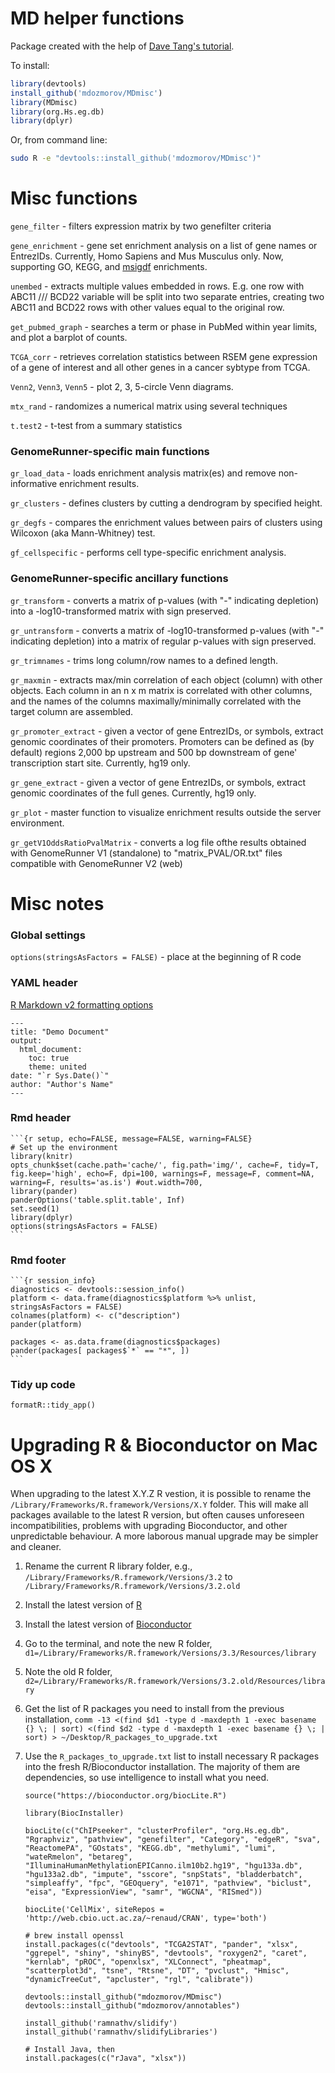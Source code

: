 MD helper functions
===

Package created with the help of [Dave Tang's tutorial](http://davetang.org/muse/2015/02/04/bed-granges/#more-5066).

To install:

```r
library(devtools)
install_github('mdozmorov/MDmisc')
library(MDmisc)
library(org.Hs.eg.db)
library(dplyr)
```

Or, from command line:

```bash
sudo R -e "devtools::install_github('mdozmorov/MDmisc')"
```

# Misc functions

`gene_filter` - filters expression matrix by two genefilter criteria

`gene_enrichment` - gene set enrichment analysis on a list of gene names or EntrezIDs. Currently, Homo Sapiens and Mus Musculus only. Now, supporting GO, KEGG, and [msigdf](https://github.com/stephenturner/msigdf) enrichments.

`unembed` - extracts multiple values embedded in rows. E.g. one row with ABC11 /// BCD22 variable will be split into two separate entries, creating two ABC11 and BCD22 rows with other values equal to the original row.

`get_pubmed_graph` - searches a term or phase in PubMed within year limits, and plot a barplot of counts.

`TCGA_corr` - retrieves correlation statistics between RSEM gene expression of a gene of interest and all other genes in a cancer sybtype from TCGA.

`Venn2`, `Venn3`, `Venn5` - plot 2, 3, 5-circle Venn diagrams.

`mtx_rand` - randomizes a numerical matrix using several techniques

`t.test2` - t-test from a summary statistics

### GenomeRunner-specific main functions

`gr_load_data` - loads enrichment analysis matrix(es) and remove non-informative enrichment results.

`gr_clusters` - defines clusters by cutting a dendrogram by specified height.

`gr_degfs` - compares the enrichment values between pairs of clusters using Wilcoxon (aka Mann-Whitney) test.

`gf_cellspecific` - performs cell type-specific enrichment analysis.

### GenomeRunner-specific ancillary functions

`gr_transform` -  converts a matrix of p-values (with "-" indicating depletion) into a -log10-transformed matrix with sign preserved.

`gr_untransform` -  converts a matrix of -log10-transformed p-values (with "-" indicating depletion) into a matrix of regular p-values with sign preserved.

`gr_trimnames` - trims long column/row names to a defined length.

`gr_maxmin` - extracts max/min correlation of each object (column) with other objects. Each column in an n x m matrix is correlated with other columns, and the names of the columns maximally/minimally correlated with the target column are assembled.

`gr_promoter_extract` - given a vector of gene EntrezIDs, or symbols, extract genomic coordinates of their promoters. Promoters can be defined as (by default) regions 2,000 bp upstream and 500 bp downstream of gene' transcription start site. Currently, hg19 only.

`gr_gene_extract` - given a vector of gene EntrezIDs, or symbols, extract genomic coordinates of the full genes. Currently, hg19 only.

`gr_plot` - master function to visualize enrichment results outside the server environment.

`gr_getV1OddsRatioPvalMatrix` - converts a log file ofthe results obtained with GenomeRunner V1 (standalone) to "matrix_PVAL/OR.txt" files compatible with GenomeRunner V2 (web)

# Misc notes

### Global settings

`options(stringsAsFactors = FALSE)` - place at the beginning of R code

### YAML header

[R Markdown v2 formatting options](http://rmarkdown.rstudio.com/html_document_format.html#overview)

	---
	title: "Demo Document"
	output:
	  html_document:
	    toc: true
	    theme: united
	date: "`r Sys.Date()`"
	author: "Author's Name"
	---

### Rmd header

	```{r setup, echo=FALSE, message=FALSE, warning=FALSE}
	# Set up the environment
	library(knitr)
	opts_chunk$set(cache.path='cache/', fig.path='img/', cache=F, tidy=T, fig.keep='high', echo=F, dpi=100, warnings=F, message=F, comment=NA, warning=F, results='as.is') #out.width=700, 
	library(pander)
	panderOptions('table.split.table', Inf)
	set.seed(1)
	library(dplyr)
	options(stringsAsFactors = FALSE)
	```

### Rmd footer

  	```{r session_info}
  	diagnostics <- devtools::session_info()
    platform <- data.frame(diagnostics$platform %>% unlist, stringsAsFactors = FALSE)
    colnames(platform) <- c("description")
    pander(platform)
    
    packages <- as.data.frame(diagnostics$packages)
    pander(packages[ packages$`*` == "*", ])
  	```

### Tidy up code

`formatR::tidy_app()`


# Upgrading R & Bioconductor on Mac OS X

When upgrading to the latest X.Y.Z R vestion, it is possible to rename the `/Library/Frameworks/R.framework/Versions/X.Y` folder. This will make all packages available to the latest R version, but often causes unforeseen incompatibilities, problems with upgrading Bioconductor, and other unpredictable behaviour. A more laborous manual upgrade may be simpler and cleaner.

1. Rename the current R library folder, e.g., `/Library/Frameworks/R.framework/Versions/3.2` to `/Library/Frameworks/R.framework/Versions/3.2.old`
2. Install the latest version of [R](https://www.r-project.org/)
3. Install the latest version of [Bioconductor](https://www.bioconductor.org/install/)
4. Go to the terminal, and note the new R folder, `d1=/Library/Frameworks/R.framework/Versions/3.3/Resources/library`
5. Note the old R folder, `d2=/Library/Frameworks/R.framework/Versions/3.2.old/Resources/library`
6. Get the list of R packages you need to install from the previous installation, `comm -13 <(find $d1 -type d -maxdepth 1 -exec basename {} \; | sort) <(find $d2 -type d -maxdepth 1 -exec basename {} \; | sort) > ~/Desktop/R_packages_to_upgrade.txt`
7. Use the `R_packages_to_upgrade.txt` list to install necessary R packages into the fresh R/Bioconductor installation. The majority of them are dependencies, so use intelligence to install what you need.

	```{r}
	source("https://bioconductor.org/biocLite.R")

	library(BiocInstaller)

	biocLite(c("ChIPseeker", "clusterProfiler", "org.Hs.eg.db", "Rgraphviz", "pathview", "genefilter", "Category", "edgeR", "sva", "ReactomePA", "GOstats", "KEGG.db", "methylumi", "lumi", "wateRmelon", "betareg", "IlluminaHumanMethylationEPICanno.ilm10b2.hg19", "hgu133a.db", "hgu133a2.db", "impute", "sscore", "snpStats", "bladderbatch", "simpleaffy", "fpc", "GEOquery", "e1071", "pathview", "biclust", "eisa", "ExpressionView", "samr", "WGCNA", "RISmed"))

	biocLite('CellMix', siteRepos = 'http://web.cbio.uct.ac.za/~renaud/CRAN', type='both')

	# brew install openssl
	install.packages(c("devtools", "TCGA2STAT", "pander", "xlsx", "ggrepel", "shiny", "shinyBS", "devtools", "roxygen2", "caret", "kernlab", "pROC", "openxlsx", "XLConnect", "pheatmap", "scatterplot3d", "tsne", "Rtsne", "DT", "pvclust", "Hmisc", "dynamicTreeCut", "apcluster", "rgl", "calibrate"))

	devtools::install_github("mdozmorov/MDmisc")
	devtools::install_github("mdozmorov/annotables")

	install_github('ramnathv/slidify')
	install_github('ramnathv/slidifyLibraries')

	# Install Java, then
	install.packages(c("rJava", "xlsx"))
	```

